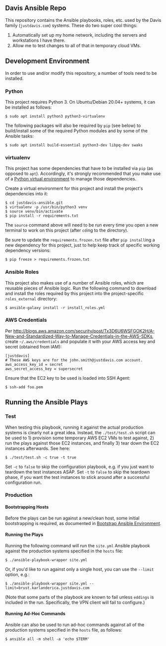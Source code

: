 Davis Ansible Repo
----------------------------------

This repository contains the Ansible playbooks, roles, etc. used by the Davis family (`justdavis.com`) systems. These do two super cool things:

1. Automatically set up my home network, including the servers and workstations I have there.
2. Allow me to test changes to all of that in temporary cloud VMs.

## Development Environment

In order to use and/or modify this repository, a number of tools need to be installed.

### Python

This project requires Python 3. On Ubuntu/Debian 20.04+ systems, it can be installed as follows:

    $ sudo apt install python3 python3-virtualenv

The following packages will also be required by `pip` (see below) to build/install some of the required Python modules and by some of the Ansible tasks:

    $ sudo apt install build-essential python3-dev libpq-dev swaks

### virtualenv

This project has some dependencies that have to be installed via `pip` (as opposed to `apt`). Accordingly, it's strongly recommended that you make use of a [Python virtual environment](http://docs.python-guide.org/en/latest/dev/virtualenvs/) to manage those dependencies.

Create a virtual environment for this project and install the project's dependencies into it:

    $ cd justdavis-ansible.git
    $ virtualenv -p /usr/bin/python3 venv
    $ source venv/bin/activate
    $ pip install -r requirements.txt

The `source` command above will need to be run every time you open a new terminal to work on this project (after `cd`ing to the directory).

Be sure to update the `requirements.frozen.txt` file after `pip install`ing a new dependency for this project, just to help keep track of specific working dependency versions:

    $ pip freeze > requirements.frozen.txt

### Ansible Roles

This project also makes use of a number of Ansible roles, which are reusable pieces of Ansible logic. Run the following command to download and install the roles required by this project into the project-specific `roles_external` directory:

    $ ansible-galaxy install -r install_roles.yml

### AWS Credentials

Per <http://blogs.aws.amazon.com/security/post/Tx3D6U6WSFGOK2H/A-New-and-Standardized-Way-to-Manage-Credentials-in-the-AWS-SDKs>, create `~/.aws/credentials` and populate it with your AWS access key and secret (obtained from IAM):

    [justdavis]
    # These AWS keys are for the john.smith@justdavis.com account.
    aws_access_key_id = secret
    aws_secret_access_key = supersecret

Ensure that the EC2 key to be used is loaded into SSH Agent:

    $ ssh-add foo.pem

## Running the Ansible Plays

### Test

When testing this playbook, running it against the actual production systems is clearly not a great idea. Instead, the `./test/test.sh` script can be used to 1) provision some temporary AWS EC2 VMs to test against, 2) run the plays against those EC2 instances, and finally 3) tear down the EC2 instances afterwards. See here:

    $ ./test/test.sh -c true -t true

Set `-c` to `false` to skip the configuration playbook, e.g. if you just want to teardown the test instances ASAP. Set `-t` to `false` to skip the teardown phase, if you want the test instances to stick around after a successful configuration run.

### Production

#### Bootstrapping Hosts

Before the plays can be run against a new/clean host,
  some initial bootstrapping is required,
  as documented in [Bootstrap Ansible Environment](./bootstrap/README.md).

#### Running the Plays

Running the following command will run the `site.yml` Ansible playbook against the production systems specified in the `hosts` file:

    $ ./ansible-playbook-wrapper site.yml

Or, if you'd like to run against only a single host, you can use the `--limit` option, e.g.:

    $ ./ansible-playbook-wrapper site.yml --limit=brust.karlanderica.justdavis.com

(Note that some parts of the playbook are known to fail unless `eddings` is included in the run. Specifically, the VPN client will fail to configure.)

#### Running Ad-Hoc Commands

Ansible can also be used to run ad-hoc commands against all of the production systems specified in the `hosts` file, as follows:

    $ ansible all -m shell -a 'echo $TERM'

